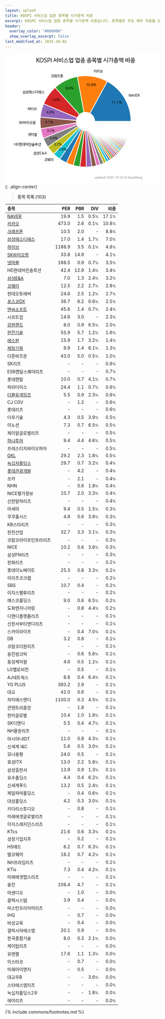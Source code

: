 ```yaml
---
layout: splash
title: KOSPI 서비스업 업종 종목별 시가총액 비중
excerpt: KOSPI 서비스업 업종 종목별 시가총액 비중입니다. 종목별로 주요 재무 지표를 함께 표시합니다.
header:
  overlay_color: "#800000"
  show_overlay_excerpt: false
last_modified_at: 2025-10-02
---
```



![KOSPI 서비스업 업종 종목별 시가총액 비중](/stats/sector/images/kospi_업종_서비스업_종목.png){: .align-center}


> **종목 목록 (103)**<a id="list"></a>

| **종목** | **PER** | **PBR** | **DIV** | **비중** |
| :------- | ------: | ------: | ------: | -------: |
| [NAVER](/035420/) | 19.9 | 1.5 | 0.5<small>%</small> | 17.1<small>%</small> |
| [카카오](/035720/) | 473.0 | 2.6 | 0.1<small>%</small> | 10.8<small>%</small> |
| [크래프톤](/259960/) | 10.5 | 2.0 | - | 8.8<small>%</small> |
| [삼성에스디에스](/018260/) | 17.0 | 1.4 | 1.7<small>%</small> | 7.0<small>%</small> |
| [하이브](/352820/) | 1188.9 | 3.5 | 0.1<small>%</small> | 4.8<small>%</small> |
| [SK바이오팜](/326030/) | 33.8 | 14.9 | - | 4.1<small>%</small> |
| [넷마블](/251270/) | 188.5 | 0.9 | 0.7<small>%</small> | 3.5<small>%</small> |
| HD현대마린솔루션 | 42.4 | 12.9 | 1.4<small>%</small> | 3.4<small>%</small> |
| [삼성E&A](/028050/) | 7.0 | 1.3 | 2.4<small>%</small> | 3.2<small>%</small> |
| [코웨이](/021240/) | 12.5 | 2.2 | 2.7<small>%</small> | 2.8<small>%</small> |
| 현대오토에버 | 24.6 | 2.5 | 1.2<small>%</small> | 2.7<small>%</small> |
| [포스코DX](/022100/) | 36.7 | 6.2 | 0.6<small>%</small> | 2.5<small>%</small> |
| [엔씨소프트](/036570/) | 45.6 | 1.4 | 0.7<small>%</small> | 2.4<small>%</small> |
| 시프트업 | 14.6 | 3.0 | - | 2.3<small>%</small> |
| [강원랜드](/035250/) | 8.0 | 0.9 | 6.5<small>%</small> | 2.0<small>%</small> |
| [한전기술](/052690/) | 55.9 | 5.7 | 1.2<small>%</small> | 1.6<small>%</small> |
| [에스원](/012750/) | 15.9 | 1.7 | 3.2<small>%</small> | 1.4<small>%</small> |
| [제일기획](/030000/) | 9.9 | 1.4 | 6.1<small>%</small> | 1.3<small>%</small> |
| 더존비즈온 | 43.0 | 5.0 | 0.5<small>%</small> | 1.0<small>%</small> |
| SK리츠 | - | - | - | 0.9<small>%</small> |
| ESR켄달스퀘어리츠 | - | - | - | 0.7<small>%</small> |
| 롯데렌탈 | 10.0 | 0.7 | 4.1<small>%</small> | 0.7<small>%</small> |
| 파라다이스 | 24.4 | 1.1 | 0.7<small>%</small> | 0.6<small>%</small> |
| [더블유게임즈](/192080/) | 5.5 | 0.9 | 2.3<small>%</small> | 0.6<small>%</small> |
| CJ CGV | - | 1.2 | - | 0.6<small>%</small> |
| 롯데리츠 | - | - | - | 0.6<small>%</small> |
| 다우기술 | 4.3 | 0.5 | 3.9<small>%</small> | 0.5<small>%</small> |
| 이노션 | 7.3 | 0.7 | 6.5<small>%</small> | 0.5<small>%</small> |
| 제이알글로벌리츠 | - | - | - | 0.5<small>%</small> |
| [하나투어](/039130/) | 9.4 | 4.4 | 4.6<small>%</small> | 0.5<small>%</small> |
| 프레스티지바이오파마 | - | - | - | 0.5<small>%</small> |
| [GKL](/114090/) | 29.2 | 2.3 | 1.8<small>%</small> | 0.5<small>%</small> |
| [녹십자홀딩스](/005250/) | 29.7 | 0.7 | 3.2<small>%</small> | 0.4<small>%</small> |
| [롯데관광개발](/032350/) | - | 4.2 | - | 0.4<small>%</small> |
| 쏘카 | - | 2.1 | - | 0.4<small>%</small> |
| NHN | - | 0.6 | 1.8<small>%</small> | 0.4<small>%</small> |
| NICE평가정보 | 10.7 | 2.0 | 3.3<small>%</small> | 0.4<small>%</small> |
| 신한알파리츠 | - | - | - | 0.4<small>%</small> |
| 아세아 | 9.4 | 0.5 | 1.5<small>%</small> | 0.3<small>%</small> |
| 쿠쿠홈시스 | 4.8 | 0.6 | 3.8<small>%</small> | 0.3<small>%</small> |
| KB스타리츠 | - | - | - | 0.3<small>%</small> |
| 한전산업 | 32.7 | 3.3 | 3.1<small>%</small> | 0.3<small>%</small> |
| 코람코라이프인프라리츠 | - | - | - | 0.3<small>%</small> |
| NICE | 10.2 | 0.6 | 3.6<small>%</small> | 0.3<small>%</small> |
| 삼성FN리츠 | - | - | - | 0.3<small>%</small> |
| 한화리츠 | - | - | - | 0.2<small>%</small> |
| 롯데이노베이트 | 25.3 | 0.8 | 3.3<small>%</small> | 0.2<small>%</small> |
| 이리츠코크렙 | - | - | - | 0.2<small>%</small> |
| SBS | 10.7 | 0.4 | - | 0.2<small>%</small> |
| 이지스밸류리츠 | - | - | - | 0.2<small>%</small> |
| 예스코홀딩스 | 9.0 | 0.6 | 6.5<small>%</small> | 0.2<small>%</small> |
| 도화엔지니어링 | - | 0.8 | 4.4<small>%</small> | 0.2<small>%</small> |
| 디앤디플랫폼리츠 | - | - | - | 0.1<small>%</small> |
| 신한서부티엔디리츠 | - | - | - | 0.1<small>%</small> |
| 스카이라이프 | - | 0.4 | 7.0<small>%</small> | 0.1<small>%</small> |
| DB | 3.2 | 0.8 | - | 0.1<small>%</small> |
| 코람코더원리츠 | - | - | - | 0.1<small>%</small> |
| 웅진씽크빅 | - | 0.6 | 5.6<small>%</small> | 0.1<small>%</small> |
| 동성케미컬 | 4.6 | 0.5 | 1.2<small>%</small> | 0.1<small>%</small> |
| LG헬로비전 | - | 0.5 | - | 0.1<small>%</small> |
| AJ네트웍스 | 8.8 | 0.4 | 6.4<small>%</small> | 0.1<small>%</small> |
| YG PLUS | 393.2 | 2.9 | - | 0.1<small>%</small> |
| 대교 | 42.0 | 0.6 | - | 0.1<small>%</small> |
| 자이에스앤디 | 1100.0 | 0.3 | 4.5<small>%</small> | 0.1<small>%</small> |
| 콘텐트리중앙 | - | 1.8 | - | 0.1<small>%</small> |
| 한미글로벌 | 10.4 | 1.0 | 1.9<small>%</small> | 0.1<small>%</small> |
| SK디앤디 | 5.5 | 0.4 | 4.7<small>%</small> | 0.1<small>%</small> |
| NH올원리츠 | - | - | - | 0.1<small>%</small> |
| 아시아나IDT | 11.0 | 0.8 | 4.3<small>%</small> | 0.1<small>%</small> |
| 신세계 I&C | 5.6 | 0.5 | 3.0<small>%</small> | 0.1<small>%</small> |
| 모나용평 | 24.0 | 0.5 | - | 0.1<small>%</small> |
| 효성ITX | 13.0 | 2.2 | 5.8<small>%</small> | 0.1<small>%</small> |
| 삼성출판사 | 13.9 | 0.9 | 1.3<small>%</small> | 0.1<small>%</small> |
| 유수홀딩스 | 4.4 | 0.4 | 6.2<small>%</small> | 0.1<small>%</small> |
| 신세계푸드 | 13.2 | 0.5 | 2.4<small>%</small> | 0.1<small>%</small> |
| 제일파마홀딩스 | - | 0.4 | 0.6<small>%</small> | 0.1<small>%</small> |
| 대성홀딩스 | 4.2 | 0.3 | 3.0<small>%</small> | 0.1<small>%</small> |
| 키다리스튜디오 | - | 0.8 | - | 0.1<small>%</small> |
| 미래에셋글로벌리츠 | - | - | - | 0.1<small>%</small> |
| 이지스레지던스리츠 | - | - | - | 0.1<small>%</small> |
| KTcs | 21.6 | 0.6 | 3.3<small>%</small> | 0.1<small>%</small> |
| 성창기업지주 | - | 0.2 | - | 0.1<small>%</small> |
| HS애드 | 6.2 | 0.7 | 6.3<small>%</small> | 0.1<small>%</small> |
| 텔코웨어 | 16.2 | 0.7 | 4.2<small>%</small> | 0.1<small>%</small> |
| NH프라임리츠 | - | - | - | 0.1<small>%</small> |
| KTis | 7.3 | 0.4 | 4.2<small>%</small> | 0.1<small>%</small> |
| 미래에셋맵스리츠 | - | - | - | 0.1<small>%</small> |
| 웅진 | 108.4 | 4.7 | - | 0.1<small>%</small> |
| 아센디오 | - | 1.0 | - | 0.0<small>%</small> |
| 콤텍시스템 | 3.9 | 0.4 | - | 0.0<small>%</small> |
| 마스턴프리미어리츠 | - | - | - | 0.0<small>%</small> |
| IHQ | - | 0.7 | - | 0.0<small>%</small> |
| 비상교육 | - | 0.4 | - | 0.0<small>%</small> |
| 갤럭시아에스엠 | 20.1 | 0.9 | - | 0.0<small>%</small> |
| 한국종합기술 | 8.0 | 0.3 | 2.1<small>%</small> | 0.0<small>%</small> |
| 케이탑리츠 | - | - | - | 0.0<small>%</small> |
| 유엔젤 | 17.6 | 1.1 | 1.3<small>%</small> | 0.0<small>%</small> |
| 이스타코 | - | 0.7 | - | 0.0<small>%</small> |
| 미래아이앤지 | - | 0.5 | - | 0.0<small>%</small> |
| 대교우B | - | - | 3.6<small>%</small> | 0.0<small>%</small> |
| 스타에스엠리츠 | - | - | - | 0.0<small>%</small> |
| 녹십자홀딩스2우 | - | - | 1.8<small>%</small> | 0.0<small>%</small> |
| 에이리츠 | - | - | - | 0.0<small>%</small> |

{% include commons/footnotes.md %}